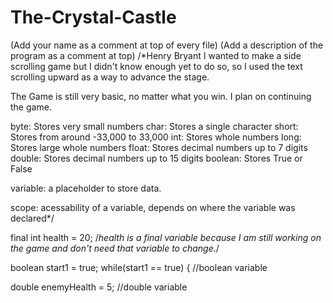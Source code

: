 # The-Crystal-Castle

(Add your name as a comment at top of every file)
(Add a description of the program as a comment at top)
/*Henry Bryant
I wanted to make a side scrolling game but I 
didn't know enough yet to do so, so I used the 
text scrolling upward as a way to advance the stage.

The Game is still very basic, no matter what you win.
I plan on continuing the game.

byte: Stores very small numbers
char: Stores a single character
short: Stores from around -33,000 to 33,000 
int: Stores whole numbers
long: Stores large whole numbers
float: Stores decimal numbers up to 7 digits
double: Stores decimal numbers up to 15 digits
boolean: Stores True or False

variable: a placeholder to store data.

scope: acessability of a variable, depends on where 
the variable was declared*/

final int health = 20;
/*health is a final variable because I am still 
working on the game and don't need that variable to change.*/

boolean start1 = true;
		while(start1 == true) {
   //boolean variable
   
   
  double enemyHealth = 5;
//double variable
